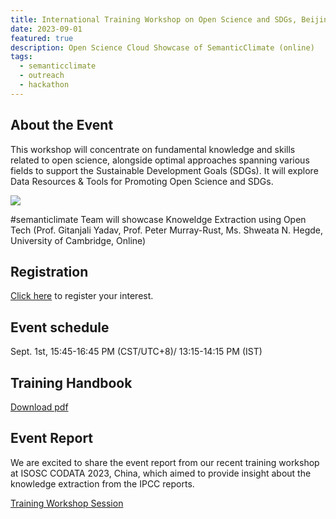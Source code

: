 ```yaml
---
title: International Training Workshop on Open Science and SDGs, Beijing, China
date: 2023-09-01
featured: true
description: Open Science Cloud Showcase of SemanticClimate (online)
tags:
  - semanticclimate
  - outreach
  - hackathon
---
```

## About the Event
This workshop will concentrate on fundamental knowledge and skills related to open science, alongside optimal approaches spanning various fields to support the Sustainable Development Goals (SDGs). It will explore Data Resources & Tools for Promoting Open Science and SDGs.  

<img src = "/p/static/img/CODATA-workshop.jpg">

#semanticlimate Team will showcase Knoweldge Extraction using Open Tech (Prof. Gitanjali Yadav, Prof. Peter Murray-Rust, Ms. Shweata N. Hegde, University of Cambridge, Online)

## Registration
[Click here](https://ostraining2023.casconf.cn/) to register your interest.

## Event schedule
Sept. 1st, 15:45-16:45 PM (CST/UTC+8)/ 13:15-14:15 PM (IST)

## Training Handbook
[Download pdf](https://github.com/petermr/semanticClimate/blob/main/codata_training_handbook_2023.pdf)

## Event Report
We are excited to share the event report from our recent training workshop at ISOSC CODATA 2023, China, which aimed to provide insight about the knowledge extraction from the IPCC reports.

<a href="../posts/ISOSC_event_report.md/">Training Workshop Session</a>

